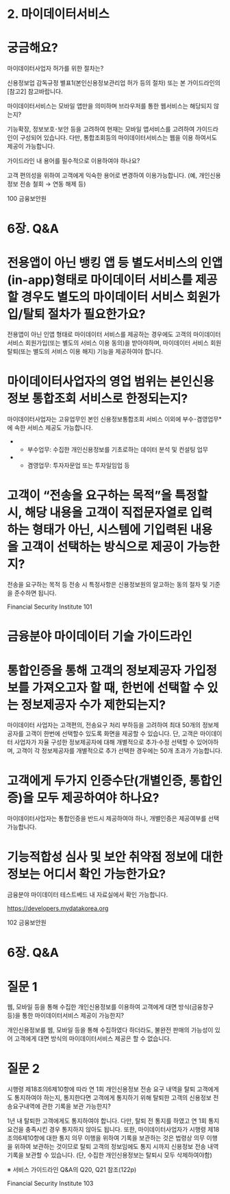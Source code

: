 # 2. 마이데이터서비스

# 궁금해요?

마이데이터사업자 허가를 위한 절차는?

신용정보업 감독규정 별표1(본인신용정보관리업 허가 등의 절차) 또는 본 가이드라인의 [참고2] 참고바랍니다.

마이데이터서비스는 모바일 앱만을 의미하며 브라우저를 통한 웹서비스는 해당되지 않는지?

기능확장, 정보보호･보안 등을 고려하여 현재는 모바일 앱서비스를 고려하여 가이드라인이 구성되어 있습니다. 다만, 통합조회등의 마이데이터서비스는 웹을 이용 하여서도 제공이 가능합니다.

가이드라인 내 용어를 필수적으로 이용하여야 하나요?

고객 편의성을 위하여 고객에게 익숙한 용어로 변경하여 이용가능합니다. (예, 개인신용정보 전송 철회 → 연동 해제 등)

100 금융보안원

# 6장. Q&A

# 전용앱이 아닌 뱅킹 앱 등 별도서비스의 인앱(in-app)형태로 마이데이터 서비스를 제공할 경우도 별도의 마이데이터 서비스 회원가입/탈퇴 절차가 필요한가요?

전용앱이 아닌 인앱 형태로 마이데이터 서비스를 제공하는 경우에도 고객의 마이데이터 서비스 회원가입(또는 별도의 서비스 이용 동의)을 받아야하며, 마이데이터 서비스 회원탈퇴(또는 별도의 서비스 이용 해지) 기능을 제공하여야 합니다.

# 마이데이터사업자의 영업 범위는 본인신용정보 통합조회 서비스로 한정되는지?

마이데이터사업자는 고유업무인 본인 신용정보통합조회 서비스 이외에 부수･겸영업무*에 속한 서비스 제공도 가능합니다.

- * 부수업무: 수집한 개인신용정보를 기초로하는 데이터 분석 및 컨설팅 업무
- * 겸영업무: 투자자문업 또는 투자일임업 등

# 고객이 “전송을 요구하는 목적”을 특정할 시, 해당 내용을 고객이 직접문자열로 입력하는 형태가 아닌, 시스템에 기입력된 내용을 고객이 선택하는 방식으로 제공이 가능한지?

전송을 요구하는 목적 등 전송 시 특정사항은 신용정보원의 알고하는 동의 절차 및 기준을 준수하면 됩니다.

Financial Security Institute 101

# 금융분야 마이데이터 기술 가이드라인

# 통합인증을 통해 고객의 정보제공자 가입정보를 가져오고자 할 때, 한번에 선택할 수 있는 정보제공자 수가 제한되는지?

마이데이터 사업자는 고객편의, 전송요구 처리 부하등을 고려하여 최대 50개의 정보제공자를 고객이 한번에 선택할수 있도록 화면을 제공할 수 있습니다. 단, 고객은 마이데이터 사업자가 자율 구성한 정보제공자에 대해 개별적으로 추가·수정 선택할 수 있어야하며, 고객이 각 정보제공자를 개별적으로 추가 선택한 경우에는 50개 초과가 가능합니다.

# 고객에게 두가지 인증수단(개별인증, 통합인증)을 모두 제공하여야 하나요?

마이데이터사업자는 통합인증을 반드시 제공하여야 하나, 개별인증은 제공여부를 선택가능합니다.

# 기능적합성 심사 및 보안 취약점 정보에 대한 정보는 어디서 확인 가능한가요?

금융분야 마이데이터 테스트베드 내 자료실에서 확인 가능합니다.

https://developers.mydatakorea.org

102 금융보안원

# 6장. Q&A

# 질문 1

웹, 모바일 등을 통해 수집한 개인신용정보를 이용하여 고객에게 대면 방식(금융창구 등)을 통한 마이데이터서비스 제공이 가능한지?

개인신용정보를 웹, 모바일 등을 통해 수집하였다 하더라도, 불완전 판매의 가능성이 있어 고객에게 대면 방식의 마이데이터서비스 제공은 할 수 없습니다.

# 질문 2

시행령 제18조의6제10항에 따라 연 1회 개인신용정보 전송 요구 내역을 탈퇴 고객에게도 통지하여야 하는지, 통지한다면 고객에게 통지하기 위해 탈퇴한 고객의 신용정보 전송요구내역에 관한 기록을 보관 가능한지?

1년 내 탈퇴한 고객에게도 통지하여야 합니다. 다만, 탈퇴 전 통지를 하였고 연 1회 통지 요건을 충족시킨 경우 통지하지 않아도 됩니다. 또한, 마이데이터사업자가 시행령 제18조의6제10항에 대한 통지 의무 이행을 위하여 기록을 보관하는 것은 법령상 의무 이행을 위하여 보관하는 것이므로 탈퇴 고객의 정보임에도 통지 시까지 신용정보 전송 내역 기록을 보관할 수 있습니다. (단, 수집한 개인신용정보는 탈퇴시 모두 삭제하여야함)

※ 서비스 가이드라인 Q&A의 Q20, Q21 참조(122p)

Financial Security Institute 103

